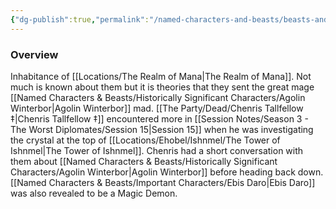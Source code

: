 ```yaml
---
{"dg-publish":true,"permalink":"/named-characters-and-beasts/beasts-and-animals/magic-demons/","tags":["NPC"],"updated":"2024-12-31T20:01:34.854+00:00"}
---
```



### Overview
Inhabitance of [[Locations/The Realm of Mana\|The Realm of Mana]]. Not much is known about them but it is theories that they sent the great mage [[Named Characters & Beasts/Historically Significant  Characters/Agolin Winterbor\|Agolin Winterbor]] mad. [[The Party/Dead/Chenris Tallfellow ‡\|Chenris Tallfellow ‡]] encountered more in [[Session Notes/Season 3 - The Worst Diplomates/Session 15\|Session 15]] when he was investigating the crystal at the top of [[Locations/Ehobel/Ishnmel/The Tower of Ishnmel\|The Tower of Ishnmel]]. Chenris had a short conversation with them about [[Named Characters & Beasts/Historically Significant  Characters/Agolin Winterbor\|Agolin Winterbor]] before heading back down. [[Named Characters & Beasts/Important Characters/Ebis Daro\|Ebis Daro]] was also revealed to be a Magic Demon.